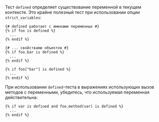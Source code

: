 Тест ```defined``` определяет существование переменной в текущем контексте. Это крайне полезный тест при использовании опции ```strict_variables```:

```twig
{# defined работает с именами переменных #}
{% if foo is defined %}
  ...
{% endif %}

{# ... свойствами объектов #}
{% if foo.bar is defined %}
  ...
{% endif %}

{% if foo["bar"] is defined %}
  ...
{% endif %}
```

При использовании ```defined```-теста в выражениях использующих вызов методов с переменными, убедитесь, что используемая переменная действительна:

```twig
{% if var is defined and foo.method(var) is defined %}
  ...
{% endif %}
```
